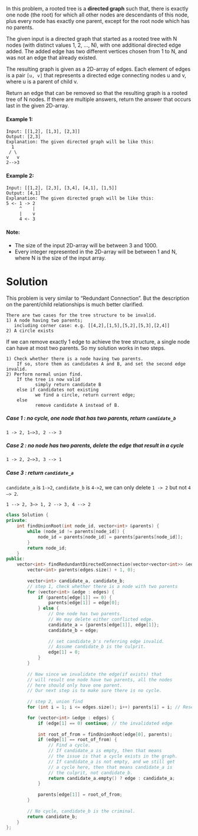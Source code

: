 In this problem, a rooted tree is a __directed graph__ such that, there is exactly one node (the root) for which all other nodes are descendants of this node, plus every node has exactly one parent, except for the root node which has no parents.

The given input is a directed graph that started as a rooted tree with N nodes (with distinct values 1, 2, ..., N), with one additional directed edge added. The added edge has two different vertices chosen from 1 to N, and was not an edge that already existed.

The resulting graph is given as a 2D-array of edges. Each element of edges is a pair ```[u, v]``` that represents a directed edge connecting nodes u and v, where u is a parent of child v.

Return an edge that can be removed so that the resulting graph is a rooted tree of N nodes. If there are multiple answers, return the answer that occurs last in the given 2D-array.

#### Example 1:

```
Input: [[1,2], [1,3], [2,3]]
Output: [2,3]
Explanation: The given directed graph will be like this:
  1
 / \
v   v
2-->3
```

#### Example 2:

```
Input: [[1,2], [2,3], [3,4], [4,1], [1,5]]
Output: [4,1]
Explanation: The given directed graph will be like this:
5 <- 1 -> 2
     ^    |
     |    v
     4 <- 3
```

#### Note:

* The size of the input 2D-array will be between 3 and 1000.
* Every integer represented in the 2D-array will be between 1 and N, where N is the size of the input array.

# Solution

This problem is very similar to “Redundant Connection”. But the description on the parent/child relationships is much better clarified.

```
There are two cases for the tree structure to be invalid.
1) A node having two parents;
   including corner case: e.g. [[4,2],[1,5],[5,2],[5,3],[2,4]]
2) A circle exists
```

If we can remove exactly 1 edge to achieve the tree structure, a single node can have at most two parents. So my solution works in two steps.

```
1) Check whether there is a node having two parents. 
    If so, store them as candidates A and B, and set the second edge invalid. 
2) Perform normal union find. 
    If the tree is now valid 
           simply return candidate B
    else if candidates not existing 
           we find a circle, return current edge; 
    else 
           remove candidate A instead of B.
```

##### Case 1 : no cycle, one node that has two parents, return ```candidate_b```


```
1 -> 2, 1–>3, 2 --> 3
```

##### Case 2 : no node has two parents, delete the edge that result in a cycle

```
1 -> 2, 2–>3, 3 --> 1
```

##### Case 3 : return ```candidate_a```

```candidate_a``` is ```1->2```, ```candidate_b``` is ```4->2```, we can only delete ```1 -> 2``` but not ```4 –> 2```.

```
1 --> 2, 3–> 1, 2 --> 3, 4 --> 2
```


```cpp
class Solution {
private:
    int findUnionRoot(int node_id, vector<int> &parents) {
        while (node_id != parents[node_id]) {
            node_id = parents[node_id] = parents[parents[node_id]];
        }
        return node_id;
    }
public:
    vector<int> findRedundantDirectedConnection(vector<vector<int>> &edges) {
        vector<int> parents(edges.size() + 1, 0);
        
        vector<int> candidate_a, candidate_b;
        // step 1, check whether there is a node with two parents
        for (vector<int> &edge : edges) {
            if (parents[edge[1]] == 0) {
                parents[edge[1]] = edge[0];
            } else { 
                // One node has two parents.
                // We may delete either conflicted edge.
                candidate_a = {parents[edge[1]], edge[1]};
                candidate_b = edge;
                
                // set candidate_b's referring edge invalid.
                // Assume candidate_b is the culprit.
                edge[1] = 0;
            }
        }
        
        // Now since we invalidate the edge(if exists) that 
        // will result one node have two parents, all the nodes 
        // here should only have one parent.
        // Our next step is to make sure there is no cycle.
        
        // step 2, union find
        for (int i = 1; i <= edges.size(); i++) parents[i] = i; // Reset parents

        for (vector<int> &edge : edges) {
            if (edge[1] == 0) continue; // the invalidated edge
            
            int root_of_from = findUnionRoot(edge[0], parents);
            if (edge[1] == root_of_from) {
                // Find a cycle.
                // If candidate_a is empty, then that means
                // the issue is that a cycle exists in the graph.
                // If candidate_a is not empty, and we still get
                // a cycle here, then that means candidate_a is 
                // the culprit, not candidate_b.
                return candidate_a.empty() ? edge : candidate_a;
            }
            
            parents[edge[1]] = root_of_from;
        }
        
        // No cycle, candidate_b is the criminal.
        return candidate_b;
    }
};
```
